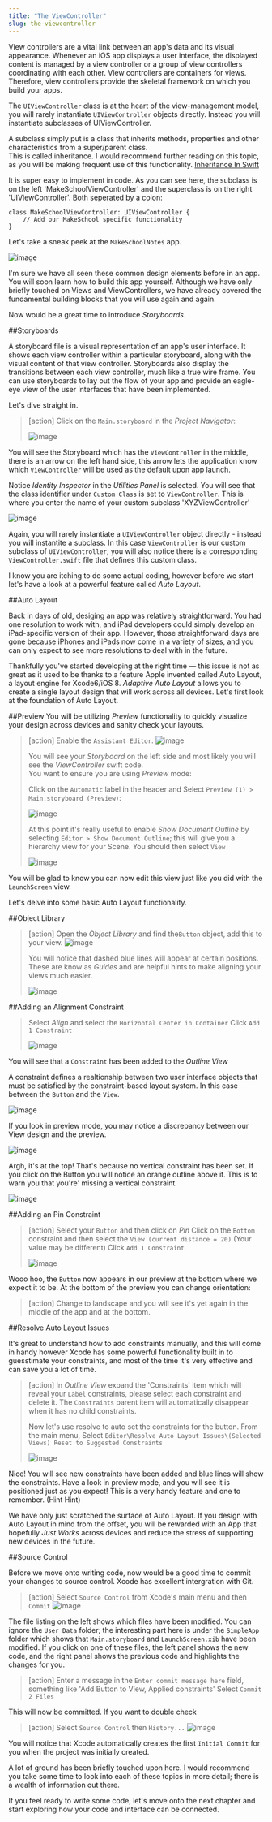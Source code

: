 ```yaml
---
title: "The ViewController"
slug: the-viewcontroller
---     
```


View controllers are a vital link between an app's data and its visual appearance. Whenever an iOS app displays a user interface, the displayed content is managed by a view controller or a group of view controllers coordinating with each other. View controllers are containers for views. Therefore, view controllers provide the skeletal framework on which you build your apps.

The `UIViewController` class is at the heart of the view-management model, you will rarely instantiate `UIViewController` objects directly. Instead you will instantiate subclasses of UIViewController.

A subclass simply put is a class that inherits methods, properties and other characteristics from a super/parent class.  
This is called inheritance. I would recommend further reading on this topic, as you will be making frequent use of this functionality. [Inheritance In Swift](https://developer.apple.com/library/ios/documentation/Swift/Conceptual/Swift_Programming_Language/Inheritance.html)

It is super easy to implement in code. As you can see here, the subclass is on the left 'MakeSchoolViewController' and the superclass is on the right 'UIViewController'. Both seperated by a colon: 

	class MakeSchoolViewController: UIViewController {
		// Add our MakeSchool specific functionality
	}

Let's take a sneak peek at the `MakeSchoolNotes` app.

![image](makeschool_notes_preview.png)

I'm sure we have all seen these common design elements before in an app. You will soon learn how to build this app yourself. 
Although we have only briefly touched on Views and ViewControllers, we have already covered the fundamental building blocks that you will use again and again.

Now would be a great time to introduce *Storyboards*.

##Storyboards
 
A storyboard file is a visual representation of an app's user interface. It shows each view controller within a particular storyboard, along with the visual content of that view controller. Storyboards also display the transitions between each view controller, much like a true wire frame. You can use storyboards to lay out the flow of your app and provide an eagle-eye view of the user interfaces that have been implemented.

Let's dive straight in. 

> [action]
> Click on the `Main.storyboard` in the *Project Navigator*:
>
> ![image](storyboard_1.png)

You will see the Storyboard which has the `ViewController` in the middle, there is an arrow on the left hand side, this arrow lets the application know which `ViewController` will be used as the default 
upon app launch.

Notice *Identity Inspector* in the *Utilities Panel* is selected. You will see that the class identifier under `Custom Class` is set to `ViewController`. This is where you enter the name of your custom subclass 'XYZViewController'

![image](identity_inspector.png)

Again, you will rarely instantiate a `UIViewController` object directly - instead you will instantite a subclass. In this case `ViewController` is our custom subclass of `UIViewController`, you will also
notice there is a corresponding `ViewController.swift` file that defines this custom class.

I know you are itching to do some actual coding, however before we start let's have a look at a powerful feature called *Auto Layout*.

##Auto Layout

Back in days of old, desiging an app was relatively straightforward.  You had one resolution to work with, and iPad developers could simply develop an iPad-specific version of their app. However, those straightforward days 
are gone because iPhones and iPads now come in a variety of sizes, and you can only expect to see more resolutions to deal with in the future.

Thankfully you've started developing at the right time — this issue is not as great as it used to be thanks to a feature Apple invented called Auto Layout, a layout engine for Xcode6/iOS 8. *Adaptive Auto Layout* allows you to create a single layout design that will work across all devices. Let's first look at the foundation of Auto Layout.

##Preview
You will be utilizing *Preview* functionality to quickly visualize your design across devices and sanity check your layouts.

> [action]
> Enable the `Assistant Editor`.
> ![image](assistant_editor.png)
>
> You will see your *Storyboard* on the left side and most likely you will see the *ViewController* swift code.  
> You want to ensure you are using *Preview* mode: 
>
> Click on the `Automatic` label in the header and Select `Preview (1) > Main.storyboard (Preview)`:
>
> ![image](assistant_select_preview.png)
>
> At this point it's really useful to enable *Show Document Outline* by selecting `Editor > Show Document Outline`; this will give you a hierarchy view for your Scene. You should then select `View`
>
> ![image](storyboard_outline_preview.png)

You will be glad to know you can now edit this view just like you did with the `LaunchScreen` view.

Let's delve into some basic Auto Layout functionality.

##Object Library

> [action]
> Open the *Object Library* and find the`Button` object, add this to your view.
> ![image](object_library.png)
>
> You will notice that dashed blue lines will appear at certain positions. These are know as *Guides* and are helpful hints to make aligning your views much easier.
> 
> ![image](view_guidelines.png)

##Adding an Alignment Constraint

> Select *Align* and select the `Horizontal Center in Container`
> Click `Add 1 Constraint`
>
> ![image](constraint_align.png)
 
You will see that a `Constraint` has been added to the *Outline View*
  
A constraint defines a realtionship between two user interface objects that must be satisfied by the constraint-based
layout system.  In this case between the `Button` and the `View`.
 
![image](outline_constraint.png)

If you look in preview mode, you may notice a discrepancy between our View design and the preview.

![image](preview_wrong.png)

Argh, it's at the top! That's because no vertical constraint has been set.  If you click on the Button you will notice an orange outline above it. This is to warn you that you're' missing a vertical constraint.

![image](constraint_warning.png)

##Adding an Pin Constraint

> [action]
> Select your `Button` and then click on *Pin*
> Click on the `Bottom` constraint and then select the `View (current distance = 20)` (Your value may be different)
> Click `Add 1 Constraint`
>
> ![image](constraint_pin.png)

Wooo hoo, the `Button` now appears in our preview at the bottom where we expect it to be. At the bottom of the preview you can change orientation: 

> [action] 
> Change to landscape and you will see it's yet again in the middle of the app and at the bottom.

##Resolve Auto Layout Issues

It's great to understand how to add constraints manually, and this will come in handy however Xcode has some powerful functionality built in to guesstimate your constraints,
and most of the time it's very effective and can save you a lot of time.

> [action]
> In *Outline View* expand the 'Constraints' item which will reveal your `Label` constraints, please select each constraint and delete it.  The `Constraints` parent item will automatically
> disappear when it has no child constraints.
>
> Now let's use resolve to auto set the constraints for the button.
> From the main menu, Select `Editor\Resolve Auto Layout Issues\(Selected Views) Reset to Suggested Constraints`
>
> ![image](reset_constraints.png)

Nice! You will see new constraints have been added and blue lines will show the constraints. Have a look in preview mode, and you will see it is positioned
just as you expect! This is a very handy feature and one to remember. (Hint Hint)

We have only just scratched the surface of Auto Layout. If you design with Auto Layout in mind from the offset, you will be rewarded with an App that hopefully *Just Works* across devices and 
reduce the stress of supporting new devices in the future.

##Source Control

Before we move onto writing code, now would be a good time to commit your changes to source control. Xcode has excellent intergration with Git.

> [action]
> Select `Source Control` from Xcode's main menu and then `Commit`
> ![image](xcode_commit.png)
 
The file listing on the left shows which files have been modified. You can ignore the `User Data` folder; the interesting part here is under the `SimpleApp` folder which shows that `Main.storyboard` 
and `LaunchScreen.xib` have been modified. If you click on one of these files, the left panel shows the new code, and the right panel shows the previous code and highlights the changes for you.

> [action]
> Enter a message in the `Enter commit message here` field, something like 'Add Button to View, Applied constraints'
> Select `Commit 2 Files`
 
This will now be committed. If you want to double check
 
> [action]
> Select `Source Control` then `History...`
> ![image](xcode_history.png)
 
You will notice that Xcode automatically creates the first `Initial Commit` for you when the project was initially created.

A lot of ground has been briefly touched upon here. I would recommend you take some time to look into each of these topics in more detail; there is a wealth of
information out there.

If you feel ready to write some code, let's move onto the next chapter and start exploring how your code and interface can be connected.

